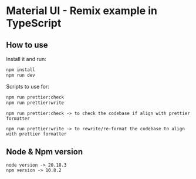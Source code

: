 # Material UI - Remix example in TypeScript

## How to use

Install it and run:

```bash
npm install
npm run dev
```

Scripts to use for:

```bash
npm run prettier:check
npm run prettier:write
```

```
npm run prettier:check -> to check the codebase if align with prettier formatter

npm run prettier:write -> to rewrite/re-format the codebase to align with prettier formatter
```

## Node & Npm version

```
node version -> 20.18.3
npm version -> 10.8.2
```
